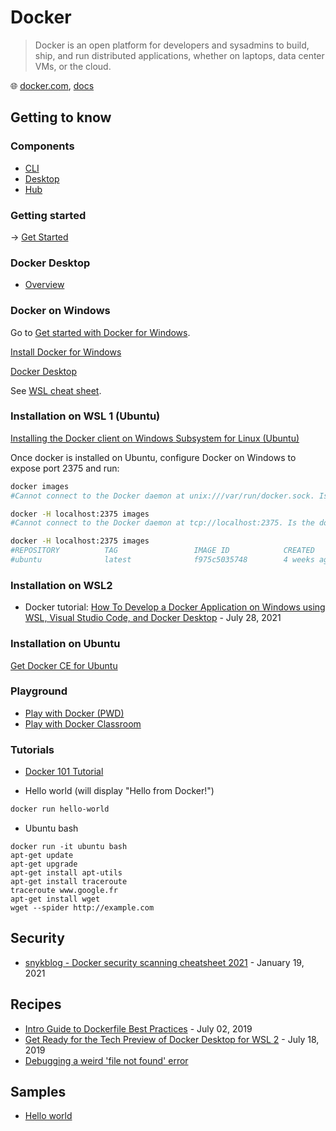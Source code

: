 # Docker

> Docker is an open platform for developers and sysadmins to build, ship, and run distributed applications, whether on laptops, data center VMs, or the cloud.

🌐 [docker.com](https://www.docker.com/), [docs](https://docs.docker.com/)

## Getting to know

### Components

* [CLI](docker-cli.md)
* [Desktop](docker-desktop.md)
* [Hub](https://hub.docker.com/)

### Getting started

→ [Get Started](https://docs.docker.com/get-started/)

### Docker Desktop

* [Overview](https://docs.docker.com/desktop/)

### Docker on Windows

Go to [Get started with Docker for Windows](https://docs.docker.com/docker-for-windows/).

[Install Docker for Windows](https://docs.docker.com/docker-for-windows/install/#start-docker-for-windows)

[Docker Desktop](https://www.docker.com/products/docker-desktop)

See [WSL cheat sheet](https://github.com/devpro/everyday-cheatsheets/blob/master/docs/wsl.md).

### Installation on WSL 1 (Ubuntu)

[Installing the Docker client on Windows Subsystem for Linux (Ubuntu)](https://medium.com/@sebagomez/installing-the-docker-client-on-ubuntus-windows-subsystem-for-linux-612b392a44c4)

Once docker is installed on Ubuntu, configure Docker on Windows to expose port 2375 and run:

```bash
docker images
#Cannot connect to the Docker daemon at unix:///var/run/docker.sock. Is the docker daemon running?

docker -H localhost:2375 images
#Cannot connect to the Docker daemon at tcp://localhost:2375. Is the docker daemon running?

docker -H localhost:2375 images
#REPOSITORY          TAG                 IMAGE ID            CREATED             SIZE
#ubuntu              latest              f975c5035748        4 weeks ago         112MB
```

### Installation on WSL2

* Docker tutorial: [How To Develop a Docker Application on Windows using WSL, Visual Studio Code, and Docker Desktop](https://www.digitalocean.com/community/tutorials/how-to-develop-a-docker-application-on-windows-using-wsl-visual-studio-code-and-docker-desktop) - July 28, 2021

### Installation on Ubuntu

[Get Docker CE for Ubuntu](https://docs.docker.com/install/linux/docker-ce/ubuntu/#set-up-the-repository)

### Playground

* [Play with Docker (PWD)](https://labs.play-with-docker.com/)
* [Play with Docker Classroom](https://training.play-with-docker.com/)

### Tutorials

* [Docker 101 Tutorial](https://www.docker.com/101-tutorial)

* Hello world (will display "Hello from Docker!")

```bash
docker run hello-world
```

* Ubuntu bash

```batch
docker run -it ubuntu bash
apt-get update
apt-get upgrade
apt-get install apt-utils
apt-get install traceroute
traceroute www.google.fr
apt-get install wget
wget --spider http://example.com
```

## Security

* [snykblog - Docker security scanning cheatsheet 2021](https://snyk.io/blog/docker-security-scanning-cheatsheet-2021/) - January 19, 2021

## Recipes

* [Intro Guide to Dockerfile Best Practices](https://blog.docker.com/2019/07/intro-guide-to-dockerfile-best-practices/) - July 02, 2019
* [Get Ready for the Tech Preview of Docker Desktop for WSL 2](https://blog.docker.com/2019/07/docker-wsl2-tech-preview/) - July 18, 2019
* [Debugging a weird 'file not found' error](https://jvns.ca/blog/2021/11/17/debugging-a-weird--file-not-found--error/)

## Samples

* [Hello world](https://docs.docker.com/samples/library/hello-world/)
